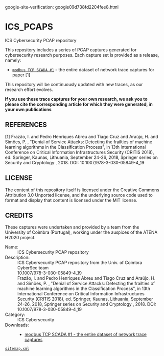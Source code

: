 google-site-verification: google09d738fd2204fee8.html

# ICS_PCAPS
ICS Cybersecurity PCAP repository

This repository includes a series of PCAP captures generated for cybersecurity research purposes. Each capture set is provided as a release, namely:

* [`modbus TCP SCADA #1`](https://github.com/tjcruz-dei/ICS_PCAPS/releases/tag/MODBUSTCP%231) - the entire dataset of network trace captures for paper [1]

This repository will be continuously updated with new traces, as our research effort evolves.

**If you use these trace captures for your own research, we ask you to please cite the corresponding article for which they were generated, in your own publications**

## REFERENCES

[1] Frazão, I. and Pedro Henriques Abreu and Tiago Cruz and Araújo, H. and Simões, P. , "Denial of Service Attacks: Detecting the frailties of machine learning algorithms in the Classification Process", in 13th International Conference on Critical Information Infrastructures Security (CRITIS 2018), ed. Springer, Kaunas, Lithuania, September 24-26, 2018, Springer series on Security and Cryptology , 2018. DOI: 10.1007/978-3-030-05849-4_19

## LICENSE

The content of this repository itself is licensed under the Creative Commons Attribution 3.0 Unported license, and the underlying source code used to format and display that content is licensed under the MIT license.

## CREDITS

These captures were undertaken and provided by a team from the University of Coimbra (Portugal), working under the auspices of the ATENA H2020 project.

<dl>      
      <article about="ICS_PCAPS" typeof="dcat:Dataset">
  <dl>
    <dt>Name:</dt>
    <dd property="dc:title">ICS Cybersecurity PCAP repository</dd>
    <dt>Description:</dt>
    <dd property="dc:description">ICS Cybersecurity PCAP repository from the Univ. of Coimbra CyberSec team</dd>
    <dd property="dc:identifier">10.1007/978-3-030-05849-4_19</dd>
    <dd property="dc:citation">Frazão, I. and Pedro Henriques Abreu and Tiago Cruz and Araújo, H. and Simões, P. , "Denial of Service Attacks: Detecting the frailties of machine learning algorithms in the Classification Process", in 13th International Conference on Critical Information Infrastructures Security (CRITIS 2018), ed. Springer, Kaunas, Lithuania, September 24-26, 2018, Springer series on Security and Cryptology , 2018. DOI: 10.1007/978-3-030-05849-4_19</dd>    
    <dt>Category:</dt>
    <dd rel="dc:subject">ICS Cybersecurity</dd>
    <dt class="field-label">Downloads:</dt>
    <dd>
      <ul>
        <li>
          <a rel="dcat:distribution" href="https://github.com/tjcruz-dei/ICS_PCAPS/releases/tag/MODBUSTCP%231"><span property="dcat:mediaType" content="text/html" >modbus TCP SCADA #1 - the entire dataset of network trace captures</span></a>
        </li>
      </ul>
    </dd>
  </dl>
</article>
</dl>

[`sitemap.xml`](https://github.com/tjcruz-dei/ICS_PCAPS/blob/master/sitemap.xml) 
